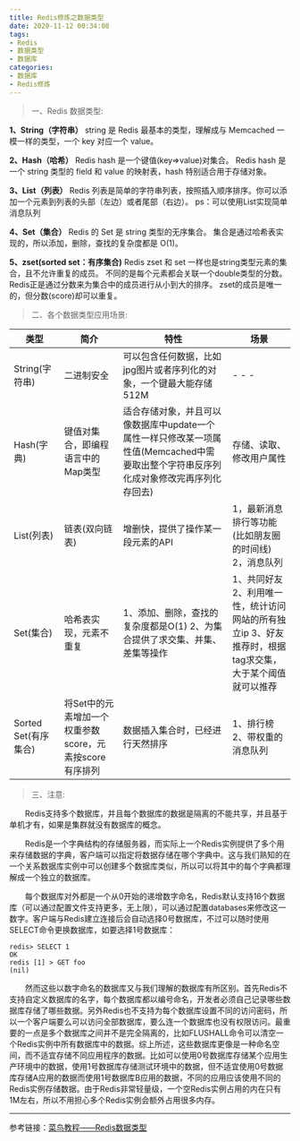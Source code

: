 ```yaml
---
title: Redis修炼之数据类型
date: 2020-11-12 00:34:08
tags: 
- Redis
- 数据类型
- 数据库
categories: 
- 数据库
- Redis修炼
---
```


>一、Redis 数据类型:

**1、String（字符串）**
string 是 Redis 最基本的类型，理解成与 Memcached 一模一样的类型，一个 key 对应一个 value。

**2、Hash（哈希）**
Redis hash 是一个键值(key=>value)对集合。
Redis hash 是一个 string 类型的 field 和 value 的映射表，hash 特别适合用于存储对象。

<!--more-->

**3、List（列表）**
Redis 列表是简单的字符串列表，按照插入顺序排序。你可以添加一个元素到列表的头部（左边）或者尾部（右边）。
ps：可以使用List实现简单消息队列

**4、Set（集合）**
Redis 的 Set 是 string 类型的无序集合。
集合是通过哈希表实现的，所以添加，删除，查找的复杂度都是 O(1)。

**5、zset(sorted set：有序集合)**
Redis zset 和 set 一样也是string类型元素的集合，且不允许重复的成员。
不同的是每个元素都会关联一个double类型的分数。Redis正是通过分数来为集合中的成员进行从小到大的排序。
zset的成员是唯一的，但分数(score)却可以重复。

>二、各个数据类型应用场景:

|类型|	简介|	特性|	场景|
|----|----|-----|----|
|String(字符串)|	二进制安全 | 可以包含任何数据，比如jpg图片或者序列化的对象，一个键最大能存储512M	| - - -|
|Hash(字典)	| 键值对集合，即编程语言中的Map类型 | 适合存储对象，并且可以像数据库中update一个属性一样只修改某一项属性值(Memcached中需要取出整个字符串反序列化成对象修改完再序列化存回去) | 存储、读取、修改用户属性|
|List(列表)	| 链表(双向链表)	| 增删快，提供了操作某一段元素的API	| 1，最新消息排行等功能(比如朋友圈的时间线) 2，消息队列 |
|Set(集合)	| 哈希表实现，元素不重复 | 1、添加、删除，查找的复杂度都是O(1) 2、为集合提供了求交集、并集、差集等操作	| 1、共同好友 2、利用唯一性，统计访问网站的所有独立ip 3、好友推荐时，根据tag求交集，大于某个阈值就可以推荐|
|Sorted Set(有序集合) | 将Set中的元素增加一个权重参数score，元素按score有序排列 | 数据插入集合时，已经进行天然排序 | 1、排行榜 2、带权重的消息队列 |

>三、注意:

&emsp;&emsp;Redis支持多个数据库，并且每个数据库的数据是隔离的不能共享，并且基于单机才有，如果是集群就没有数据库的概念。

&emsp;&emsp;Redis是一个字典结构的存储服务器，而实际上一个Redis实例提供了多个用来存储数据的字典，客户端可以指定将数据存储在哪个字典中。这与我们熟知的在一个关系数据库实例中可以创建多个数据库类似，所以可以将其中的每个字典都理解成一个独立的数据库。

&emsp;&emsp;每个数据库对外都是一个从0开始的递增数字命名，Redis默认支持16个数据库（可以通过配置文件支持更多，无上限），可以通过配置databases来修改这一数字。客户端与Redis建立连接后会自动选择0号数据库，不过可以随时使用SELECT命令更换数据库，如要选择1号数据库：
```mysql
redis> SELECT 1
OK
redis [1] > GET foo
(nil)
```

&emsp;&emsp;然而这些以数字命名的数据库又与我们理解的数据库有所区别。首先Redis不支持自定义数据库的名字，每个数据库都以编号命名，开发者必须自己记录哪些数据库存储了哪些数据。另外Redis也不支持为每个数据库设置不同的访问密码，所以一个客户端要么可以访问全部数据库，要么连一个数据库也没有权限访问。最重要的一点是多个数据库之间并不是完全隔离的，比如FLUSHALL命令可以清空一个Redis实例中所有数据库中的数据。综上所述，这些数据库更像是一种命名空间，而不适宜存储不同应用程序的数据。比如可以使用0号数据库存储某个应用生产环境中的数据，使用1号数据库存储测试环境中的数据，但不适宜使用0号数据库存储A应用的数据而使用1号数据库B应用的数据，不同的应用应该使用不同的Redis实例存储数据。由于Redis非常轻量级，一个空Redis实例占用的内在只有1M左右，所以不用担心多个Redis实例会额外占用很多内存。

******
参考链接：[菜鸟教程——Redis数据类型](https://www.runoob.com/redis/redis-data-types.html)  